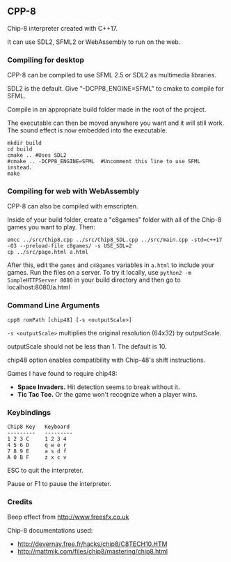 ## CPP-8
Chip-8 interpreter created with C++17.

It can use SDL2, SFML2 or WebAssembly to run on the web.

### Compiling for desktop
CPP-8 can be compiled to use SFML 2.5 or SDL2 as multimedia libraries.

SDL2 is the default. Give "-DCPP8_ENGINE=SFML" to cmake to compile for SFML.

Compile in an appropriate build folder made in the root of the project.

The executable can then be moved anywhere you want and it will still work. The sound effect is now embedded into the executable.

```
mkdir build
cd build
cmake .. #Uses SDL2
#cmake .. -DCPP8_ENGINE=SFML  #Uncomment this line to use SFML instead.
make
```

### Compiling for web with WebAssembly
CPP-8 can also be compiled with emscripten.

Inside of your build folder, create a "c8games" folder with all of the Chip-8 games you want to play. Then:

```
emcc ../src/Chip8.cpp ../src/Chip8_SDL.cpp ../src/main.cpp -std=c++17 -O3 --preload-file c8games/ -s USE_SDL=2
cp ../src/page.html a.html
```

After this, edit the `games` and `c48games` variables in `a.html` to include your games. Run the files on a server.
To try it locally, use `python2 -m SimpleHTTPServer 8080` in your build directory and then go to localhost:8080/a.html

### Command Line Arguments
`cpp8 romPath [chip48] [-s <outputScale>]`

`-s <outputScale>` multiplies the original resolution (64x32) by outputScale.

outputScale should not be less than 1. The default is 10.

chip48 option enables compatibility with Chip-48's shift instructions.

Games I have found to require chip48:
* **Space Invaders.** Hit detection seems to break without it.
* **Tic Tac Toe.** Or the game won't recognize when a player wins.

### Keybindings
```    
Chip8 Key   Keyboard
---------   ---------
1 2 3 C     1 2 3 4
4 5 6 D     q w e r
7 8 9 E     a s d f
A 0 B F     z x c v
```

ESC to quit the interpreter.

Pause or F1 to pause the interpreter.

### Credits
Beep effect from http://www.freesfx.co.uk

Chip-8 documentations used:
* http://devernay.free.fr/hacks/chip8/C8TECH10.HTM
* http://mattmik.com/files/chip8/mastering/chip8.html
